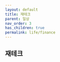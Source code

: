 ```yaml
---
layout: default
title: 재테크
parent: 일상
nav_order: 3
has_children: true
permalink: life/finance
---
```


## 재테크